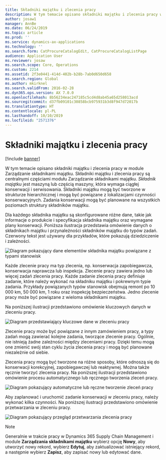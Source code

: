 ```yaml
---
title: Składniki majątku i zlecenia pracy
description: W tym temacie opisano składniki majątku i zlecenia pracy w module Zarządzanie składnikami majątku.
author: josaw1
manager: AnnBe
ms.date: 06/24/2019
ms.topic: article
ms.prod: ''
ms.service: dynamics-ax-applications
ms.technology: ''
ms.search.form: CatProcureCatalogEdit, CatProcureCatalogListPage
audience: Application User
ms.reviewer: josaw
ms.search.scope: Core, Operations
ms.custom: 2214
ms.assetid: 2f3e0441-414d-402b-b28b-7ab0d650d658
ms.search.region: Global
ms.author: mkirknel
ms.search.validFrom: 2016-02-28
ms.dyn365.ops.version: AX 7.0.0
ms.openlocfilehash: 8b56234eac247185c5cd4d8ab45a65d258013acd
ms.sourcegitcommit: d37fb09101c30858bcb975931b3d8f947d72017b
ms.translationtype: HT
ms.contentlocale: pl-PL
ms.lasthandoff: 10/10/2019
ms.locfileid: "2571376"
---
```

# <a name="assets-and-work-orders"></a>Składniki majątku i zlecenia pracy

[!include [banner](../../includes/banner.md)]

 

W tym temacie opisano składniki majątku i zlecenia pracy w module Zarządzanie składnikami majątku. Składniki majątku i zlecenia pracy są centralnymi częściami modułu Zarządzanie składnikami majątku. *Składnik majątku* jest maszyną lub częścią maszyny, która wymaga ciągłej konserwacji i serwisowania. Składniki majątku mogą być tworzone w strukturze hierarchicznej i mogą być powiązane z lokalizacjami czynności konserwacyjnych. Zadania konserwacji mogą być planowane na wszystkich poziomach struktury składników majątku.

Dla każdego składnika majątku są skonfigurowane różne dane, takie jak informacje o produkcie i specyfikacja składnika majątku oraz wymagane plany konserwacji. Poniższa ilustracja przedstawia omówienie danych o składnikach majątku i przynależności składników majątku do typów zadań. Czerwony tekst jest używany dla przykładów, które pokazują dziedziczenie i zależności.

![Diagram pokazujący dane elementów składnika majątku powiązane z typami stanowisk](media/05-overview-image.png)

Każde zlecenie pracy ma typ zlecenia, np. konserwacja zapobiegawcza, konserwacja naprawcza lub inspekcja. Zlecenie pracy zawiera jedno lub więcej zadań zlecenia pracy. Każde zadanie zlecenia pracy definiuje zadanie, które należy wykonać na składniku majątku i pokrewnym typie zadania. Przykłady powiązanych typów stanowisk obejmują remont po 10 000 km, 50 000 km, 1 roku oraz inspekcję bezpieczeństwa. Jedno zlecenie pracy może być powiązane z wieloma składnikami majątku.

Na poniższej ilustracji przedstawiono omówienie kluczowych danych w zleceniu pracy.

![Diagram przedstawiający kluczowe dane w zleceniu pracy](media/06-overview-image.png)

Zlecenie pracy może być powiązane z innym zamówieniem pracy, a typy zadań mogą zawierać kolejne zadania, tworzące zlecenie pracy. Ogólnie, nie istnieją żadne zależności między zleceniami pracy. Dzięki temu mogą one zmienić swój stan cyklu życia zlecenia pracy i mogą być planowane niezależnie od siebie.

Zlecenia pracy mogą być tworzone na różne sposoby, które odnoszą się do konserwacji korekcyjnej, zapobiegawczej lub reaktywnej. Można także ręcznie tworzyć zlecenia pracy. Na poniższej ilustracji przedstawiono omówienie procesu automatycznego lub ręcznego tworzenia zleceń pracy.

![Diagram pokazujący automatyczne lub ręczne tworzenie zleceń pracy](media/07-overview-image.png)

Aby zaplanować i uruchomić zadanie konserwacji w zleceniu pracy, należy wykonać kilka czynności. Na poniższej ilustracji przedstawiono omówienie przetwarzania w zleceniu pracy.

![Diagram pokazujący przegląd przetwarzania zlecenia pracy](media/08-overview-image.png)

> [!NOTE]
> Generalnie w trakcie pracy w Dynamics 365 Supply Chain Management i module **Zarządzania składnikami majątku** wybierz opcję **Nowy**, aby utworzyć nowy rekord, wybierz **Edytuj**, aby zaktualizować istniejący rekord, a następnie wybierz **Zapisz**, aby zapisać nowy lub edytować dane.
